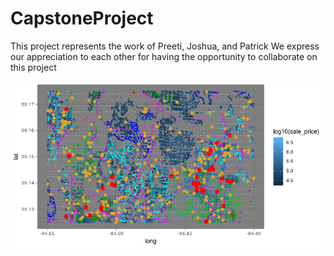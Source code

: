 # CapstoneProject

This project represents the work of Preeti, Joshua, and Patrick
We express our appreciation to each other for having the opportunity to collaborate on this project

![](./plots/Rplot01.png)
